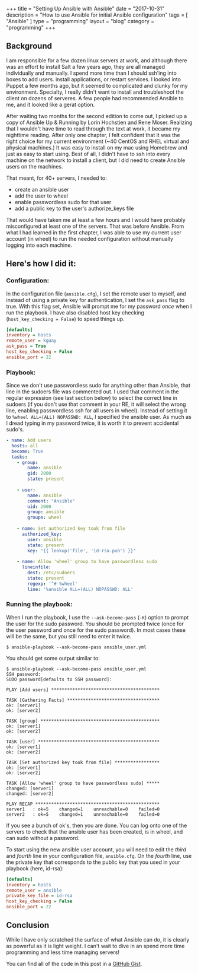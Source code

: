 +++
title = "Setting Up Ansible with Ansible"
date = "2017-10-31"
description = "How to use Ansible for initial Ansible configuration"
tags = [ "Ansible" ]
type = "programming"
layout = "blog"
category = "programming"
+++

## Background

I am responsible for a few dozen linux servers at work, and although there was an effort to install Salt a few years ago, they are all managed individually and manually. I spend more time than I should ssh'ing into boxes to add users. install applications, or restart services. I looked into Puppet a few months ago, but it seemed to complicated and clunky for my environment. Specialty, I really didn't want to install and troubleshoot the client on dozens of serveres. A few people had recommended Ansible to me, and it looked like a gerat option.
<!-- more -->
After waiting two months for the second edition to come out, I picked up a copy of Ansible Up & Running by Lorin Hochstien and Rene Moser. Realizing that I wouldn't have time to read through the text at work, it became my nighttime reading. After only one chapter, I felt confident that it was the right choice for my current environment (~40 CentOS and RHEL virtual and physical machines.) It was easy to install on my mac using Homebrew and just as easy to start using. Best of all, I didn't have to ssh into every machine on the network to install a client, but I did need to create Ansible users on the machines.

That meant, for 40+ servers, I needed to:
 - create an ansible user
 - add the user to wheel
 - enable passwordless sudo for that user
 - add a public key to the user's authorize_keys file

That would have taken me at least a few hours and I would have probably misconfigured at least one of the servers. That was before Ansible. From what I had learned in the first chapter, I was able to use my current user account (in wheel) to run the needed configuration without manually logging into each machine.

## Here's how I did it:

### Configuration:

In the configuration file (`ansible.cfg`), I set the remote user to myself, and instead of using a private key for authentication, I set the `ask_pass` flag to true. With this flag set, Ansible will prompt me for my password *once* when I run the playbook. I have also disabled host key checking (`host_key_checking = False`) to speed things up.

```ini
[defaults]
inventory = hosts
remote_user = kguay
ask_pass = True
host_key_checking = False
ansible_port = 22
```

### Playbook:
Since we don't use passwordless sudo for anything other than Ansible, that line in the sudoers file was commented out. I used that comment in the regular expression (see last section below) to select the correct line in sudoers (if you don't use that comment in your RE, it will select the wrong line, enabling passwordless ssh for all users in wheel). Instead of setting it to `%wheel ALL=(ALL) NOPASSWD: ALL`, I specified the ansible user. As much as I dread typing in my password twice, it is worth it to prevent accidental sudo's.

```yaml
- name: Add users
  hosts: all
  become: True
  tasks:
    - group:
        name: ansible
        gid: 2000
        state: present
    
    - user:
        name: ansible
        comment: "Ansible"
        uid: 2000
        group: ansible
        groups: wheel
    
    - name: Set authorized key took from file
      authorized_key:
        user: ansible
        state: present
        key: "{{ lookup('file', 'id-rsa.pub') }}"
    
    - name: Allow 'wheel' group to have passwordless sudo
      lineinfile:
        dest: /etc/sudoers
        state: present
        regexp: '^# %wheel'
        line: '%ansible ALL=(ALL) NOPASSWD: ALL'
```

### Running the playbook:

When I run the playbook, I use the `--ask-become-pass` (`-K`) option to prompt the user for the sudo password. You should be prompted twice (once for the user password and once for the sudo password). In most cases these will be the same, but you still need to enter it twice.

```
$ ansible-playbook --ask-become-pass ansible_user.yml
```

You should get some output similar to:

```
$ ansible-playbook --ask-become-pass ansible_user.yml
SSH password:
SUDO password[defaults to SSH password]:

PLAY [Add users] *****************************************

TASK [Gathering Facts] ***********************************
ok: [server1]
ok: [server2]

TASK [group] *********************************************
ok: [server1]
ok: [server2]

TASK [user] **********************************************
ok: [server1]
ok: [server2]

TASK [Set authorized key took from file] *****************
ok: [server1]
ok: [server2]

TASK [Allow 'wheel' group to have passwordless sudo] *****
changed: [server1]
changed: [server2]

PLAY RECAP ***********************************************
server1   : ok=5    changed=1    unreachable=0    failed=0
server2   : ok=5    changed=1    unreachable=0    failed=0
```

If you see a bunch of ok's, then you are done. You can log onto one of the servers to check that the ansible user has been created, is in wheel, and can sudo without a password.

To start using the new ansible user account, you will need to edit the *third* and *fourth* line in your configuration file, `ansible.cfg`. On the *fourth* line, use the private key that corresponds to the public key that you used in your playbook (here, id-rsa):

```ini
[defaults]
inventory = hosts
remote_user = ansible
private_key_file = id-rsa
host_key_checking = False
ansible_port = 22
```

## Conclusion

While I have only scratched the surface of what Ansible can do, it is clearly as powerful as it is light weight. I can't wait to dive in an spend more time programming and less time managing servers!

You can find all of the code in this post in a [ GitHub Gist](https://gist.github.com/kguay/7c3122aedb1b19eba69fc3fbe5c420de).

<!-- This code is available as a [Gist](https://gist.github.com/kguay/7c3122aedb1b19eba69fc3fbe5c420de). -->